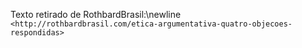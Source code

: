 Texto retirado de RothbardBrasil:\newline
`<http://rothbardbrasil.com/etica-argumentativa-quatro-objecoes-respondidas>`
